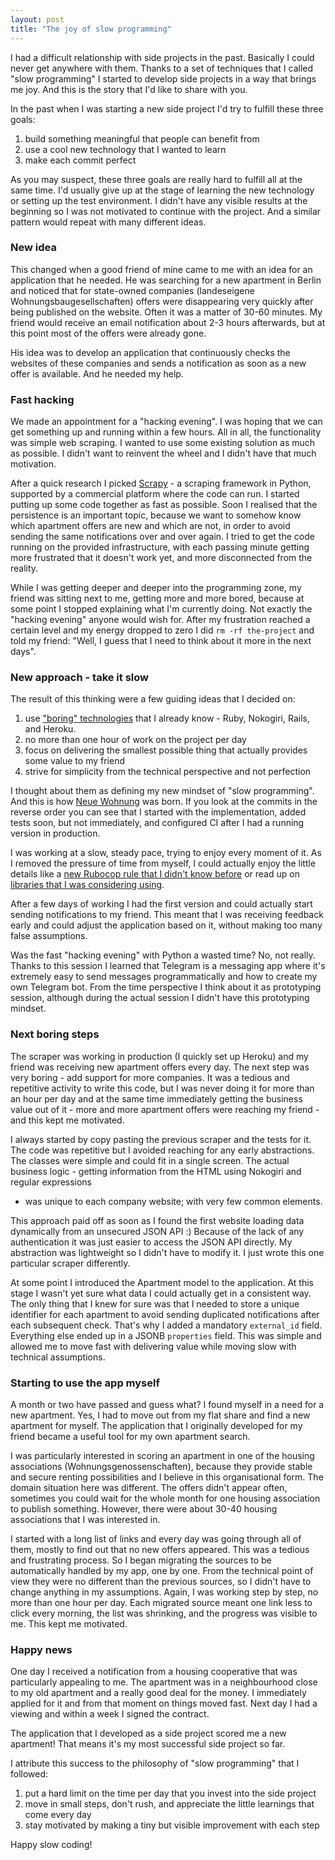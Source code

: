 ```yaml
---
layout: post
title: "The joy of slow programming"
---
```


I had a difficult relationship with side projects in the past. Basically I
could never get anywhere with them. Thanks to a set of techniques that I called
"slow programming" I started to develop side projects in a way that brings me
joy. And this is the story that I'd like to share with you.

In the past when I was starting a new side project I'd try to fulfill these three goals:
1. build something meaningful that people can benefit from
2. use a cool new technology that I wanted to learn
3. make each commit perfect

As you may suspect, these three goals are really hard to fulfill all at the same
time. I'd usually give up at the stage of learning the new technology or setting up
the test environment. I didn't have any visible results at the beginning so I was
not motivated to continue with the project. And a similar pattern would repeat
with many different ideas.

### New idea

This changed when a good friend of mine came to me with an idea for an application
that he needed. He was searching for a new apartment in Berlin and noticed that
for state-owned companies (landeseigene Wohnungsbaugesellschaften) offers were
disappearing very quickly after being published on the website. Often it was a
matter of 30-60 minutes. My friend would receive an email notification about
2-3 hours afterwards, but at this point most of the offers were already gone.

His idea was to develop an application that continuously checks the websites of
these companies and sends a notification as soon as a new offer is available.
And he needed my help.

### Fast hacking

We made an appointment for a "hacking evening". I was hoping that we can get
something up and running within a few hours. All in all, the functionality was
simple web scraping. I wanted to use some existing solution as much as possible.
I didn't want to reinvent the wheel and I didn't have that much motivation.

After a quick research I picked [Scrapy](https://scrapy.org/) - a scraping
framework in Python, supported by a commercial platform where the code can
run. I started putting up some code together as fast as possible. Soon I
realised that the persistence is an important topic, because we want to
somehow know which apartment offers are new and which are not, in order to avoid
sending the same notifications over and over again. I tried to get the code
running on the provided infrastructure, with each passing minute getting more
frustrated that it doesn't work yet, and more disconnected from the reality.

While I was getting deeper and deeper into the programming zone, my friend was
sitting next to me, getting more and more bored, because at some point I
stopped explaining what I'm currently doing. Not exactly the "hacking evening"
anyone would wish for. After my frustration reached a certain level and my energy
dropped to zero I did `rm -rf the-project` and told my friend: "Well, I guess
that I need to think about it more in the next days".

### New approach - take it slow

The result of this thinking were a few guiding ideas that I decided on:
1. use ["boring" technologies](/blog/2018/11/22/boring-ruby-code/) that I already
know - Ruby, Nokogiri, Rails, and Heroku.
2. no more than one hour of work on the project per day
3. focus on delivering the smallest possible thing that actually provides some
value to my friend
4. strive for simplicity from the technical perspective and not perfection

I thought about them as defining my new mindset of "slow programming". And this
is how [Neue Wohnung](https://github.com/adamniedzielski/neue_wohnung) was born.
If you look at the commits in the reverse order you can see that I started with
the implementation, added tests soon, but not immediately, and configured CI
after I had a running version in production.

I was working at a slow, steady pace, trying to enjoy every moment of it.
As I removed the pressure of time from myself, I could actually enjoy the
little details like a [new Rubocop rule that I didn't know before](https://www.rubydoc.info/gems/rubocop/RuboCop/Cop/Lint/ConstantDefinitionInBlock)
or read up on [libraries that I was considering using](https://github.com/bblimke/webmock).

After a few days of working I had the first version and could actually start
sending notifications to my friend. This meant that I was receiving feedback
early and could adjust the application based on it, without making too many
false assumptions.

Was the fast "hacking evening" with Python a wasted time? No, not really.
Thanks to this session I learned that Telegram is a messaging app where it's
extremely easy to send messages programmatically and how to create my own
Telegram bot. From the time perspective I think about it as prototyping session,
although during the actual session I didn't have this prototyping mindset.

### Next boring steps

The scraper was working in production (I quickly set up Heroku) and my friend was
receiving new apartment offers every day. The next step was very boring - add
support for more companies. It was a tedious and repetitive activity to write
this code, but I was never doing it for more than an hour per day and at the
same time immediately getting the business value out of it - more and more
apartment offers were reaching my friend - and this kept me motivated.

I always started by copy pasting the previous scraper and the tests for it.
The code was repetitive but I avoided reaching for any early abstractions.
The classes were simple and could fit in a single screen. The actual business
logic - getting information from the HTML using Nokogiri and regular expressions
- was unique to each company website; with very few common elements.

This approach paid off as soon as I found the first website loading data
dynamically from an unsecured JSON API :) Because of the lack of any
authentication it was just easier to access the JSON API directly. My
abstraction was lightweight so I didn't have to modify it. I just wrote this
one particular scraper differently.

At some point I introduced the Apartment model to the application. At this
stage I wasn't yet sure what data I could actually get in a consistent way. The
only thing that I knew for sure was that I needed to store a unique identifier for
each apartment to avoid sending duplicated notifications after each subsequent
check. That's why I added a mandatory `external_id` field. Everything else ended
up in a JSONB `properties` field. This was simple and allowed me to move fast
with delivering value while moving slow with technical assumptions.

### Starting to use the app myself

A month or two have passed and guess what? I found myself in a need for a new
apartment. Yes, I had to move out from my flat share and find a new apartment
for myself. The application that I originally developed for my friend became
a useful tool for my own apartment search.

I was particularly interested in scoring an apartment in one of the housing
associations (Wohnungsgenossenschaften), because they provide stable and secure
renting possibilities and I believe in this organisational form. The domain
situation here was different. The offers didn't appear often, sometimes you
could wait for the whole month for one housing association to publish something.
However, there were about 30-40 housing associations that I was interested in.

I started with a long list of links and every day was going through all of them,
mostly to find out that no new offers appeared. This was a tedious and
frustrating process. So I began migrating the sources to be automatically handled
by my app, one by one. From the technical point of view they were no different
than the previous sources, so I didn't have to change anything in my assumptions.
Again, I was working step by step, no more than one hour per day. Each migrated
source meant one link less to click every morning, the list was shrinking, and
the progress was visible to me. This kept me motivated.

### Happy news

One day I received a notification from a housing cooperative that was
particularly appealing to me. The apartment was in a neighbourhood close to my
old apartment and a really good deal for the money. I immediately applied for
it and from that moment on things moved fast. Next day I had a viewing and
within a week I signed the contract.

The application that I developed as a side project scored me a new apartment!
That means it's my most successful side project so far.

I attribute this success to the philosophy of "slow programming" that I followed:
1. put a hard limit on the time per day that you invest into the side project
2. move in small steps, don't rush, and appreciate the little learnings that
come every day
3. stay motivated by making a tiny but visible improvement with each step

Happy slow coding!

